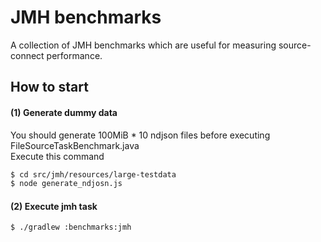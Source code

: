 
# JMH benchmarks

A collection of JMH benchmarks which are useful for measuring source-connect performance.

## How to start

#### (1) Generate dummy data
You should generate 100MiB * 10 ndjson files before executing FileSourceTaskBenchmark.java \
Execute this command 
```bash
$ cd src/jmh/resources/large-testdata
$ node generate_ndjosn.js
```

#### (2) Execute jmh task
```bash
$ ./gradlew :benchmarks:jmh
```
